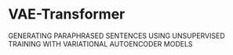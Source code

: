 # VAE-Transformer
GENERATING PARAPHRASED SENTENCES USING UNSUPERVISED TRAINING WITH VARIATIONAL AUTOENCODER MODELS
